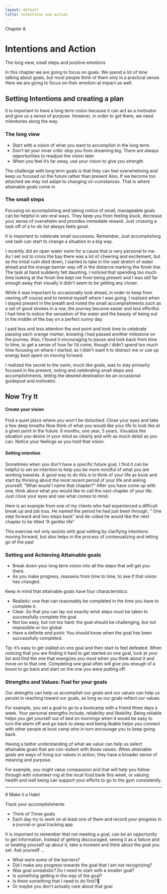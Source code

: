 ```yaml
---
layout: default
title: Intentions and action 
---
```

<p class="type">Chapter 8</p>

# Intentions and Action

The long view, small steps and positive emotions  

In this chapter we are going to focus on goals. We spend a lot of time talking about goals, but most people think of them only in a practical sense. Here we are going to focus on their emotion-al impact as well. 

## Setting Intentions and creating a plan 

It is important to have a long term vision because it can act as a motivator and give us a sense of purpose. However, in order to get there, we need milestones along the way.

### The long view

- Start with a vision of what you want to accomplish in the long term. 
- Don’t let your inner critic stop you from dreaming big. There are always opportunities to readjust the vision later
- When you feel it’s far away, use your vision to give you strength 

The challenge with long term goals is that they can feel overwhelming and keep us focused on the future rather than present Also, If we become too attached we may not adapt to changing cir-cumstances. That is where attainable goals come in 

### The small steps 

Focusing on accomplishing and taking notice of small, manageable goals can be helpful in sev-eral ways. They keep you from feeling stuck, decrease your sense of overwhelm and provides immediate reward. Just crossing a task off of a to-do list always feels good.

It is important to celebrate small successes. Remember, Just accomplishing one task can start to change a situation in a big way. 


<div class="story">
<p>I recently did an open water swim for a cause that is very personal to me. As I set out to cross the bay there was a lot of cheering and excitement, but as the initial rush died down, I started to take in the vast stretch of water ahead and the orange banner way off in the distance marking the finish line. The task at hand suddenly felt daunting. I noticed that spending too much time looking at the finish line kept me from being present and I was still far enough away that visually it didn’t seem to be getting any closer.</p> 
<p>While it was important to occasionally look ahead, in order to keep from veering off course and to remind myself where I was going, I realized when I stayed present in the breath and noted the small accomplishments such as a set of good strokes in a row, the journey became easier and less effortful. I had time to notice the sensation of the water and the beauty of being out in the middle of the bay on a perfect sunny day.</p>
<p>I paid less and less attention the end point and took time to celebrate passing each orange marker, knowing I had passed another milestone on the journey. Also, I found it encouraging to pause and look back from time to time, to get a sense of how far I’d come, though I didn’t spend too much time focusing on where I started, as I didn’t want it to distract me or use up energy best spent on moving forward.</p>
<p>I realized the secret to the swim, much like goals, was to stay primarily focused in the present, noting and celebrating small steps and accomplishments, letting the desired destination be an occasional guidepost and motivator.  </p>
</div>

## Now Try It

#### Create your vision

Find a quiet place where you won't be disturbed. Close your eyes and take a few deep breaths Now think of what you would like your life to look like at a given point in the future. 6 months, one year, 5 years. 
Visualize the situation you desire in your mind as clearly and with as much detail as you can.
Notice your feelings as you hold that vision.

#### Setting intention

Sometimes when you don’t have a specific future goal, I find it can be helpful to set an intention to help you be more mindful of what you are working towards.  A good way to do this is to think of your life as book and start by thinking about the most recent period of your life and asking yourself, “What would I name that chapter?” 
After you have come up with one, think about what you would like to call the next chapter of your life. Just close your eyes and see what comes to mind. 

Here is an example from one of my clients who had experienced a difficult break up and job loss. He named the period he had just been through, “ One step forward and two steps back” and de-cided he would like the next chapter to be titled “A gentler life”

This exercise not only assists with goal setting by clarifying intentions moving forward, but also helps in the process of contexualizing and letting go of the past

### Setting and Achieving Attainable goals

- Break down your long term vision into all the steps that will get you there.
- As you make progress, reassess from time to time, to see if that vision has changed.

Keep in mind that attainable goals have four characteristics:
- Realistic:  one that can reasonably be completed in the time you have to complete it.
- Clear:  So that you can lay out exactly what steps must be taken to successfully complete the goal
- Not too easy, but not too hard:  the goal should be challenging, but not impossible or too global
- Have a definite end point: You should know when the goal has been successfully completed.

Tip: it’s easy to get stalled on one goal and then start to feel defeated. When noticing that you are finding it hard to get started on one goal, look at your list and find the one that energizes you most when you think about it and move on to that one. Completing one goal often will give you enough of a boost to go back and start on the one you were putting off.

### Strengths and Values: Fuel for your goals 

Our strengths can help us accomplish our goals and our values can help us persist in reaching toward our goals, as long as our goals reflect our values 

For example, you set a goal to go to a bootcamp with a friend three days a week.  Your personal strengths include, reliability and likebility.  Being reliable helps you get yourself out of bed on mornings when it would be easy to turn the alarm off and go back to sleep and being likable helps you connect with other people at boot camp who in turn encourage you to keep going back.  

Having a better understanding of what we value can help us select attainable goals that are con-sistent with those values.  When attainable goals are ways of living our values in action, they have a broader sense of meaning and purpose. 

For example, you might value compassion and that will help you follow through with volunteer-ing at the local food bank this week, or valuing health and well being can support your efforts to go to the gym consistently.


<hr/>
# Make it a Habit

 Track your accomplishments 
- Think of Three goals 
- Each day try to work on at least one of them and record your progress in a journal or goal tracking app.

It is important to remember that not meeting a goal, can be an opportunity to get information. Instead of getting discouraged, seeing it as a failure and or beating yourself up about it, take a moment and think about the goal you set. Ask yourself &hellip;  

- What were some of the barriers?
- Did I make any progress towards the goal that I am not recognizing?
- Was goal unrealistic? Do I need to start with a smaller goal?
- Is something getting in the way of the goal?  
- Is there something that I need to do first?
- Or maybe you don’t actually care about that goal



